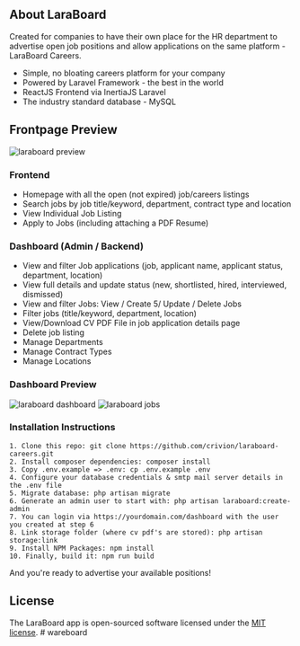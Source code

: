 ## About LaraBoard

Created for companies to have their own place for the HR department to advertise open job positions and allow applications on the same platform - LaraBoard Careers.

-   Simple, no bloating careers platform for your company
-   Powered by Laravel Framework - the best in the world
-   ReactJS Frontend via InertiaJS Laravel
-   The industry standard database - MySQL

## Frontpage Preview

![laraboard preview](https://raw.githubusercontent.com/crivion/laraboard-careers/master/public/assets/images/laraboard-preview.png)

### Frontend

-   Homepage with all the open (not expired) job/careers listings
-   Search jobs by job title/keyword, department, contract type and location
-   View Individual Job Listing
-   Apply to Jobs (including attaching a PDF Resume)

### Dashboard (Admin / Backend)

-   View and filter Job applications (job, applicant name, applicant status, department, location)
-   View full details and update status (new, shortlisted, hired, interviewed, dismissed)
-   View and filter Jobs: View / Create 5/ Update / Delete Jobs
-   Filter jobs (title/keyword, department, location)
-   View/Download CV PDF File in job application details page
-   Delete job listing
-   Manage Departments
-   Manage Contract Types
-   Manage Locations

### Dashboard Preview

![laraboard dashboard](https://raw.githubusercontent.com/crivion/laraboard-careers/master/public/assets/images/admin-dashboard.png)
![laraboard jobs](https://raw.githubusercontent.com/crivion/laraboard-careers/master/public/assets/images/admin-jobs.png)

### Installation Instructions

```
1. Clone this repo: git clone https://github.com/crivion/laraboard-careers.git
2. Install composer dependencies: composer install
3. Copy .env.example => .env: cp .env.example .env
4. Configure your database credentials & smtp mail server details in the .env file
5. Migrate database: php artisan migrate
6. Generate an admin user to start with: php artisan laraboard:create-admin
7. You can login via https://yourdomain.com/dashboard with the user you created at step 6
8. Link storage folder (where cv pdf's are stored): php artisan storage:link
9. Install NPM Packages: npm install
10. Finally, build it: npm run build
```

And you're ready to advertise your available positions!

## License

The LaraBoard app is open-sourced software licensed under the [MIT license](https://opensource.org/licenses/MIT).
#   w a r e b o a r d  
 